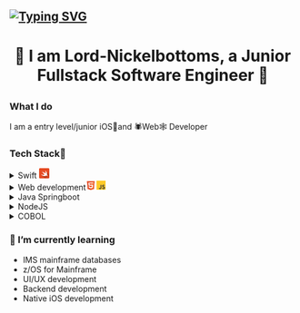 ## [![Typing SVG](https://readme-typing-svg.demolab.com?font=Sixtyfour+Convergence&pause=1000&color=F7721D&center=true&width=600&lines=INSERT+COIN(S)+TO+CONTINUE;Lord-Nickelbottoms)](https://git.io/typing-svg)
# <p align="center">🍜 I am Lord-Nickelbottoms, a Junior Fullstack Software Engineer 🍫</p>

### What I do
I am a entry level/junior iOS📱and 🕷️Web🕸️ Developer

### Tech Stack🧳
<details>
    <summary>Swift <img src="icons/swift.png" width="18" /> </summary>
    UIKit and SwiftUI (1 year)
</details>
<details>
    <summary>Web development<img src="icons/html-5-svgrepo-com.svg" width="18" /><img src="icons/js-svgrepo-com.svg" width="18" /></summary>
    HTML, CSS, JavaScript (2 years)
</details>
<details>
    <summary>Java Springboot</summary>
    Backend development with PostgreSQL database integration (1 year)
</details>
<details>
    <summary>NodeJS</summary>
    Basic API development and Database operations with PostgreSQL (1 year)
</details>
<details>
    <summary>COBOL</summary>
    VSAM file processing and SORT operations (1 year)
</details>

### 🌱 I’m currently learning 
- IMS mainframe databases
- z/OS for Mainframe
- UI/UX development
- Backend development
- Native iOS development

<!--
**Lord-Nickelbottoms/Lord-Nickelbottoms** is a ✨ _special_ ✨ repository because its `README.md` (this file) appears on your GitHub profile.

Here are some ideas to get you started:

- 🔭 I’m currently working on ...
- 🌱 I’m currently learning ...
- 👯 I’m looking to collaborate on ...
- 🤔 I’m looking for help with ...
- 💬 Ask me about ...
- 📫 How to reach me: ...
- 😄 Pronouns: ...
- ⚡ Fun fact: ...
-->
